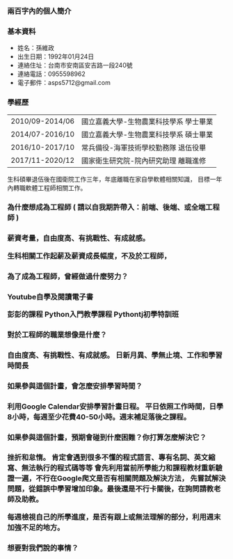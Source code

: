 
<html>
<body>
     <h3>兩百字內的個人簡介</h3>
     <h3>基本資料</h3> 
     <ul>
          <li>姓名：孫維政</li>
          <li>出生日期：1992年01月24日</li>
          <li>連絡住址：台南市安南區安吉路一段240號</li>
          <li>連絡電話：0955598962</li>
          <li>電子郵件：asps5712@gmail.com</li>
     </ul>
     <h3>學經歷</h3>
     <table>
          <tr>
               <td>2010/09-2014/06</td>
               <td>國立嘉義大學-生物農業科技學系 學士畢業</td>
          </tr>
          <tr>
               <td>2014/07-2016/10</td>
               <td>國立嘉義大學-生物農業科技學系 碩士畢業</td>
          </tr>
          <tr>
               <td>2016/10-2017/10</td>
               <td>常兵備役-海軍技術學校勤務隊 退伍役畢</td>
          </tr>
          <tr>
               <td>2017/11-2020/12</td>
               <td>國家衛生研究院-院內研究助理 離職進修</td>
          </tr>
     </table>

生科碩畢退伍後在國衛院工作三年，年底離職在家自學軟體相關知識，
目標一年內轉職軟體工程師相關工作。

<h3>為什麼想成為工程師 ( 請以自我期許帶入：前端、後端、或全端工程師 )<h3>

薪資考量，自由度高、有挑戰性、有成就感。

生科相關工作起薪及薪資成長幅度，不及於工程師，



<h3>為了成為工程師，曾經做過什麼努力？<h3>


Youtube自學及閱讀電子書   

彭彭的課程 Python入門教學課程
Pythontj初學特訓班

  
<h3>對於工程師的職業想像是什麼？<h3>

自由度高、有挑戰性、有成就感。
日新月異、學無止境、工作和學習時間長

<h3>如果參與這個計畫，會怎麼安排學習時間？<h3>

利用Google Calendar安排學習計畫日程。
平日依照工作時間，日學8小時，每週至少花費40-50小時。週末補足落後之課程。


<h3>如果參與這個計畫，預期會碰到什麼困難？你打算怎麼解決它？<h3>

挫折和怠惰。
肯定會遇到很多不懂的程式語言、專有名詞、英文縮寫、無法執行的程式碼等等
會先利用當前所學能力和課程教材重新驗證一遍，不行在Google爬文是否有相關問題及解決方法，
先嘗試解決問題，從錯誤中學習增加印象。最後還是不行卡關後，在詢問請教老師及助教。

每週檢視自己的所學進度，是否有跟上或無法理解的部分，利用週末加強不足的地方。



<h3>想要對我們說的事情？<h3>

</body>
</html>
